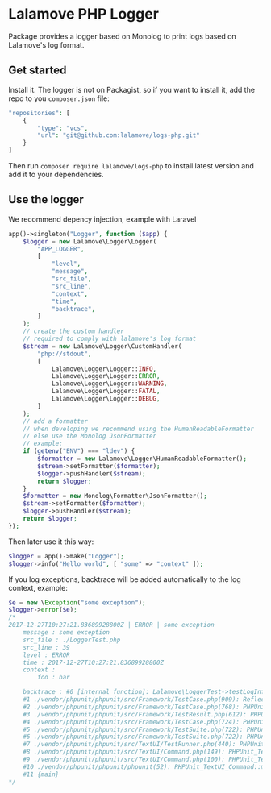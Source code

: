 # Lalamove PHP Logger
Package provides a logger based on Monolog to print logs based on Lalamove's log format.

## Get started
Install it. 
The logger is not on Packagist, so if you want to install it, add the repo to you `composer.json` file:
```php
"repositories": [
    {
        "type": "vcs",
        "url": "git@github.com:lalamove/logs-php.git"
    }
]
```
Then run `composer require lalamove/logs-php` to install latest version and add it to your dependencies.

## Use the logger
We recommend depency injection, example with Laravel
```php
app()->singleton("Logger", function ($app) {
    $logger = new Lalamove\Logger\Logger(
        "APP_LOGGER",
        [
            "level",
            "message",
            "src_file",
            "src_line",
            "context",
            "time",
            "backtrace",
        ]
    );
    // create the custom handler
    // required to comply with lalamove's log format
    $stream = new Lalamove\Logger\CustomHandler(
        "php://stdout",
        [
            Lalamove\Logger\Logger::INFO,
            Lalamove\Logger\Logger::ERROR,
            Lalamove\Logger\Logger::WARNING,
            Lalamove\Logger\Logger::FATAL,
            Lalamove\Logger\Logger::DEBUG,
        ]
    );
    // add a formatter
    // when developing we recommend using the HumanReadableFormatter
    // else use the Monolog JsonFormatter
    // example: 
    if (getenv("ENV") === "ldev") {
        $formatter = new Lalamove\Logger\HumanReadableFormatter();
        $stream->setFormatter($formatter);
        $logger->pushHandler($stream);
        return $logger;
    }
    $formatter = new Monolog\Formatter\JsonFormatter();
    $stream->setFormatter($formatter);
    $logger->pushHandler($stream);
    return $logger;
});
```
Then later use it this way:
```php
$logger = app()->make("Logger");
$logger->info("Hello world", [ "some" => "context" ]);
```
If you log exceptions, backtrace will be added automatically to the log context,
example:
```php
$e = new \Exception("some exception");
$logger->error($e);
/*
2017-12-27T10:27:21.83689928800Z | ERROR | some exception
    message : some exception
    src_file : ./LoggerTest.php
    src_line : 39
    level : ERROR
    time : 2017-12-27T10:27:21.83689928800Z
    context :
        foo : bar

    backtrace : #0 [internal function]: Lalamove\LoggerTest->testLogInfo()
    #1 ./vendor/phpunit/phpunit/src/Framework/TestCase.php(909): ReflectionMethod->invokeArgs(Object(Lalamove\LoggerTest), Array)
    #2 ./vendor/phpunit/phpunit/src/Framework/TestCase.php(768): PHPUnit_Framework_TestCase->runTest()
    #3 ./vendor/phpunit/phpunit/src/Framework/TestResult.php(612): PHPUnit_Framework_TestCase->runBare()
    #4 ./vendor/phpunit/phpunit/src/Framework/TestCase.php(724): PHPUnit_Framework_TestResult->run(Object(Lalamove\LoggerTest))
    #5 ./vendor/phpunit/phpunit/src/Framework/TestSuite.php(722): PHPUnit_Framework_TestCase->run(Object(PHPUnit_Framework_TestResult))
    #6 ./vendor/phpunit/phpunit/src/Framework/TestSuite.php(722): PHPUnit_Framework_TestSuite->run(Object(PHPUnit_Framework_TestResult))
    #7 ./vendor/phpunit/phpunit/src/TextUI/TestRunner.php(440): PHPUnit_Framework_TestSuite->run(Object(PHPUnit_Framework_TestResult))
    #8 ./vendor/phpunit/phpunit/src/TextUI/Command.php(149): PHPUnit_TextUI_TestRunner->doRun(Object(PHPUnit_Framework_TestSuite), Array)
    #9 ./vendor/phpunit/phpunit/src/TextUI/Command.php(100): PHPUnit_TextUI_Command->run(Array, true)
    #10 ./vendor/phpunit/phpunit/phpunit(52): PHPUnit_TextUI_Command::main()
    #11 {main}
*/
```